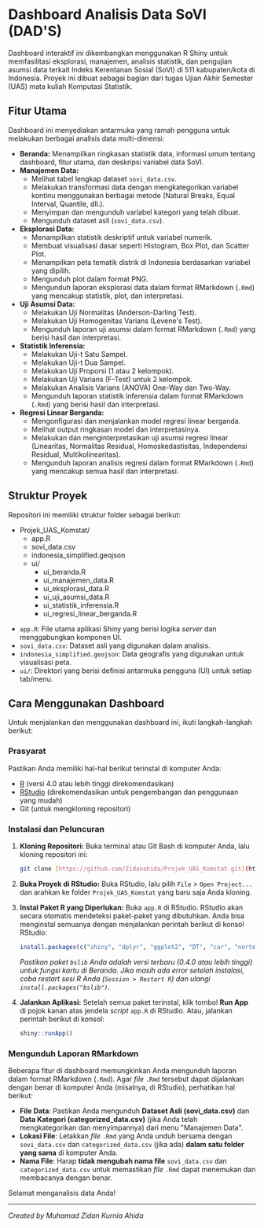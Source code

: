 # Dashboard Analisis Data SoVI (DAD'S)

Dashboard interaktif ini dikembangkan menggunakan R Shiny untuk memfasilitasi eksplorasi, manajemen, analisis statistik, dan pengujian asumsi data terkait Indeks Kerentanan Sosial (SoVI) di 511 kabupaten/kota di Indonesia. Proyek ini dibuat sebagai bagian dari tugas Ujian Akhir Semester (UAS) mata kuliah Komputasi Statistik.

## Fitur Utama

Dashboard ini menyediakan antarmuka yang ramah pengguna untuk melakukan berbagai analisis data multi-dimensi:

* **Beranda:** Menampilkan ringkasan statistik data, informasi umum tentang dashboard, fitur utama, dan deskripsi variabel data SoVI.
* **Manajemen Data:**
    * Melihat tabel lengkap dataset `sovi_data.csv`.
    * Melakukan transformasi data dengan mengkategorikan variabel kontinu menggunakan berbagai metode (Natural Breaks, Equal Interval, Quantile, dll.).
    * Menyimpan dan mengunduh variabel kategori yang telah dibuat.
    * Mengunduh dataset asli (`sovi_data.csv`).
* **Eksplorasi Data:**
    * Menampilkan statistik deskriptif untuk variabel numerik.
    * Membuat visualisasi dasar seperti Histogram, Box Plot, dan Scatter Plot.
    * Menampilkan peta tematik distrik di Indonesia berdasarkan variabel yang dipilih.
    * Mengunduh plot dalam format PNG.
    * Mengunduh laporan eksplorasi data dalam format RMarkdown (`.Rmd`) yang mencakup statistik, plot, dan interpretasi.
* **Uji Asumsi Data:**
    * Melakukan Uji Normalitas (Anderson-Darling Test).
    * Melakukan Uji Homogenitas Varians (Levene's Test).
    * Mengunduh laporan uji asumsi dalam format RMarkdown (`.Rmd`) yang berisi hasil dan interpretasi.
* **Statistik Inferensia:**
    * Melakukan Uji-t Satu Sampel.
    * Melakukan Uji-t Dua Sampel.
    * Melakukan Uji Proporsi (1 atau 2 kelompok).
    * Melakukan Uji Varians (F-Test) untuk 2 kelompok.
    * Melakukan Analisis Varians (ANOVA) One-Way dan Two-Way.
    * Mengunduh laporan statistik inferensia dalam format RMarkdown (`.Rmd`) yang berisi hasil dan interpretasi.
* **Regresi Linear Berganda:**
    * Mengonfigurasi dan menjalankan model regresi linear berganda.
    * Melihat output ringkasan model dan interpretasinya.
    * Melakukan dan menginterpretasikan uji asumsi regresi linear (Linearitas, Normalitas Residual, Homoskedastisitas, Independensi Residual, Multikolinearitas).
    * Mengunduh laporan analisis regresi dalam format RMarkdown (`.Rmd`) yang mencakup semua hasil dan interpretasi.


## Struktur Proyek
Repositori ini memiliki struktur folder sebagai berikut:
- Projek_UAS_Komstat/
    - app.R
    - sovi_data.csv
    - indonesia_simplified.geojson
    - ui/
        - ui_beranda.R
        - ui_manajemen_data.R
        - ui_eksplorasi_data.R
        - ui_uji_asumsi_data.R
        - ui_statistik_inferensia.R
        - ui_regresi_linear_berganda.R

* `app.R`: File utama aplikasi Shiny yang berisi logika *server* dan menggabungkan komponen UI.
* `sovi_data.csv`: Dataset asli yang digunakan dalam analisis.
* `indonesia_simplified.geojson`: Data geografis yang digunakan untuk visualisasi peta.
* `ui/`: Direktori yang berisi definisi antarmuka pengguna (UI) untuk setiap tab/menu.

## Cara Menggunakan Dashboard
Untuk menjalankan dan menggunakan dashboard ini, ikuti langkah-langkah berikut:

### Prasyarat
Pastikan Anda memiliki hal-hal berikut terinstal di komputer Anda:
* [R](https://cran.r-project.org/) (versi 4.0 atau lebih tinggi direkomendasikan)
* [RStudio](https://www.rstudio.com/products/rstudio/download/) (direkomendasikan untuk pengembangan dan penggunaan yang mudah)
* Git (untuk mengkloning repositori)

### Instalasi dan Peluncuran
1.  **Kloning Repositori:**
    Buka terminal atau Git Bash di komputer Anda, lalu kloning repositori ini:
    ```bash
    git clone [https://github.com/Zidanahida/Projek_UAS_Komstat.git](https://github.com/Zidanahida/Projek_UAS_Komstat.git)
    ```

2.  **Buka Proyek di RStudio:**
    Buka RStudio, lalu pilih `File` > `Open Project...` dan arahkan ke folder `Projek_UAS_Komstat` yang baru saja Anda kloning.
3.  **Instal Paket R yang Diperlukan:**
    Buka `app.R` di RStudio. RStudio akan secara otomatis mendeteksi paket-paket yang dibutuhkan. Anda bisa menginstal semuanya dengan menjalankan perintah berikut di konsol RStudio:
    ```R
    install.packages(c("shiny", "dplyr", "ggplot2", "DT", "car", "nortest", "classInt", "rmarkdown", "sf", "leaflet", "bslib"))
    ```
    *Pastikan paket `bslib` Anda adalah versi terbaru (0.4.0 atau lebih tinggi) untuk fungsi kartu di Beranda. Jika masih ada error setelah instalasi, coba restart sesi R Anda (`Session > Restart R`) dan ulangi `install.packages("bslib")`.*
4.  **Jalankan Aplikasi:**
    Setelah semua paket terinstal, klik tombol **Run App** di pojok kanan atas jendela *script* `app.R` di RStudio. Atau, jalankan perintah berikut di konsol:
    ```R
    shiny::runApp()
    ```

### Mengunduh Laporan RMarkdown
Beberapa fitur di dashboard memungkinkan Anda mengunduh laporan dalam format RMarkdown (`.Rmd`). Agar *file* `.Rmd` tersebut dapat dijalankan dengan benar di komputer Anda (misalnya, di RStudio), perhatikan hal berikut:
* **File Data**: Pastikan Anda mengunduh **Dataset Asli (sovi_data.csv)** dan **Data Kategori (categorized_data.csv)** (jika Anda telah mengkategorikan dan menyimpannya) dari menu "Manajemen Data".
* **Lokasi File**: Letakkan *file* `.Rmd` yang Anda unduh bersama dengan `sovi_data.csv` dan `categorized_data.csv` (jika ada) **dalam satu folder yang sama** di komputer Anda.
* **Nama File**: Harap **tidak mengubah nama file** `sovi_data.csv` dan `categorized_data.csv` untuk memastikan *file* `.Rmd` dapat menemukan dan membacanya dengan benar.

Selamat menganalisis data Anda!

---
*Created by Muhamad Zidan Kurnia Ahida*
